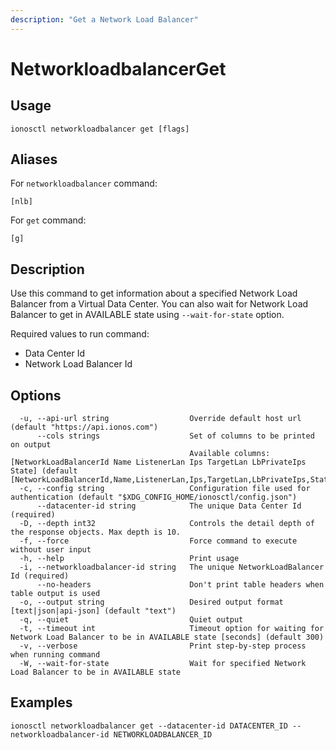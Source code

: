 ```yaml
---
description: "Get a Network Load Balancer"
---
```


# NetworkloadbalancerGet

## Usage

```text
ionosctl networkloadbalancer get [flags]
```

## Aliases

For `networkloadbalancer` command:

```text
[nlb]
```

For `get` command:

```text
[g]
```

## Description

Use this command to get information about a specified Network Load Balancer from a Virtual Data Center. You can also wait for Network Load Balancer to get in AVAILABLE state using `--wait-for-state` option.

Required values to run command:

* Data Center Id
* Network Load Balancer Id

## Options

```text
  -u, --api-url string                  Override default host url (default "https://api.ionos.com")
      --cols strings                    Set of columns to be printed on output 
                                        Available columns: [NetworkLoadBalancerId Name ListenerLan Ips TargetLan LbPrivateIps State] (default [NetworkLoadBalancerId,Name,ListenerLan,Ips,TargetLan,LbPrivateIps,State])
  -c, --config string                   Configuration file used for authentication (default "$XDG_CONFIG_HOME/ionosctl/config.json")
      --datacenter-id string            The unique Data Center Id (required)
  -D, --depth int32                     Controls the detail depth of the response objects. Max depth is 10.
  -f, --force                           Force command to execute without user input
  -h, --help                            Print usage
  -i, --networkloadbalancer-id string   The unique NetworkLoadBalancer Id (required)
      --no-headers                      Don't print table headers when table output is used
  -o, --output string                   Desired output format [text|json|api-json] (default "text")
  -q, --quiet                           Quiet output
  -t, --timeout int                     Timeout option for waiting for Network Load Balancer to be in AVAILABLE state [seconds] (default 300)
  -v, --verbose                         Print step-by-step process when running command
  -W, --wait-for-state                  Wait for specified Network Load Balancer to be in AVAILABLE state
```

## Examples

```text
ionosctl networkloadbalancer get --datacenter-id DATACENTER_ID --networkloadbalancer-id NETWORKLOADBALANCER_ID
```


